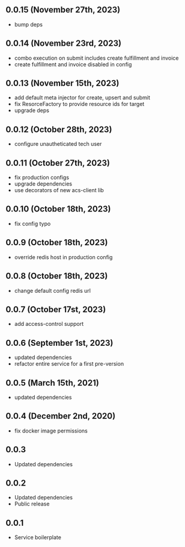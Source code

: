 ## 0.0.15 (November 27th, 2023)

- bump deps

## 0.0.14 (November 23rd, 2023)

- combo execution on submit includes create fulfillment and invoice
- create fulfillment and invoice disabled in config

## 0.0.13 (November 15th, 2023)

- add default meta injector for create, upsert and submit
- fix ResorceFactory to provide resource ids for target
- upgrade deps

## 0.0.12 (October 28th, 2023)

- configure unautheticated tech user

## 0.0.11 (October 27th, 2023)

- fix production configs
- upgrade dependencies
- use decorators of new acs-client lib

## 0.0.10 (October 18th, 2023)

- fix config typo

## 0.0.9 (October 18th, 2023)

- override redis host in production config

## 0.0.8 (October 18th, 2023)

- change default config redis url

## 0.0.7 (October 17st, 2023)

- add access-control support

## 0.0.6 (September 1st, 2023)

- updated dependencies
- refactor entire service for a first pre-version

## 0.0.5 (March 15th, 2021)

- updated dependencies

## 0.0.4 (December 2nd, 2020)

- fix docker image permissions

## 0.0.3

- Updated dependencies

## 0.0.2

- Updated dependencies
- Public release

## 0.0.1

- Service boilerplate
